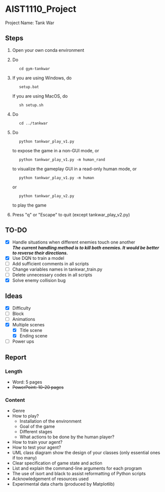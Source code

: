 # AIST1110_Project
Project Name: Tank War

## Steps
1. Open your own conda environment
1. Do

          cd gym-tankwar
        
1. If you are using Windows, do

          setup.bat
        
   If you are using MacOS, do
   
          sh setup.sh
        
1. Do

          cd ../tankwar
        
1. Do

          python tankwar_play_v1.py
        
   to expose the game in a non-GUI mode, or
   
          python tankwar_play_v1.py -m human_rand
        
   to visualize the gameplay GUI in a read-only human mode, or
   
          python tankwar_play_v1.py -m human
        
   or
   
          python tankwar_play_v2.py
        
   to play the game
        
1. Press "q" or "Escape" to quit (except tankwar_play_v2.py)

## TO-DO
- [x] Handle situations when different enemies touch one another \
  ***The current handling method is to kill both enemies. It would be better to reverse their directions.***
- [x] Use DQN to train a model
- [ ] Add sufficient comments in all scripts
- [ ] Change variables names in tankwar_train.py
- [ ] Delete unnecessary codes in all scripts
- [x] Solve enemy collision bug

## Ideas
- [x] Difficulty
- [ ] Block
- [ ] Animations
- [x] Multiple scenes
    - [x] Title scene
    - [x] Ending scene
- [ ] Power ups

## Report

### Length
- Word: 5 pages
- ~~PowerPoint: 10-20 pages~~

### Content
- Genre
- How to play?
    - Installation of the environment
    - Goal of the game
    - Different stages
    - What actions to be done by the human player?
- How to train your agent?
- How to test your agent?
- UML class diagram show the design of your classes (only essential ones if too many)
- Clear specification of game state and action
- List and explain the command-line arguments for each program
- The use of isort and black to assist reformatting of Python scripts
- Acknowledgement of resources used
- Experimental data charts (produced by Matplotlib)

